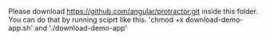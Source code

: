 Please download https://github.com/angular/protractor.git inside this folder.
You can do that by running sciprt like this.
'chmod +x download-demo-app.sh' and './download-demo-app'